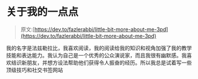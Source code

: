 # 关于我的一点点

> 原文:[https://dev.to/fazlerabbi/little-bit-more-about-me-3pd](https://dev.to/fazlerabbi/little-bit-more-about-me-3pd)

我的名字是法兹勒拉比，我喜欢阅读，我的阅读给我的知识和视角加强了我的教学技能和表达能力。我认为自己是一个优秀的公众演说家，而且我很有幽默感。我喜欢结识新朋友，并想方设法帮助他们获得令人振奋的经历。所以我总是试着写一些顶级技巧和社交书签网站